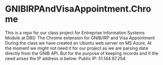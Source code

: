 # GNIBIRPAndVisaAppointment.Chrome
This is a repo for our class project for Entreprise Information Systems Module at DBS: The Chrome extension for GNIB/IRP and Visa Appointment
During the class we have created an Ubuntu web server on MS Azure, 
At the moment we might not need it for our project as we are parsing data directly from the GNIB API.
But for the purpose of keeping records and if the need arises the IP address is below:
Public IP: 51.144.97.254
